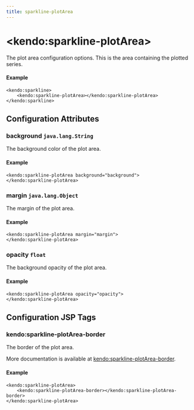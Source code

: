 ```yaml
---
title: sparkline-plotArea
---
```


# \<kendo:sparkline-plotArea\>

The plot area configuration options. This is the area containing the plotted series.

#### Example
    <kendo:sparkline>
        <kendo:sparkline-plotArea></kendo:sparkline-plotArea>
    </kendo:sparkline>

## Configuration Attributes

### background `java.lang.String`

The background color of the plot area.

#### Example
    <kendo:sparkline-plotArea background="background">
    </kendo:sparkline-plotArea>

### margin `java.lang.Object`

The margin of the plot area.

#### Example
    <kendo:sparkline-plotArea margin="margin">
    </kendo:sparkline-plotArea>

### opacity `float`

The background opacity of the plot area.

#### Example
    <kendo:sparkline-plotArea opacity="opacity">
    </kendo:sparkline-plotArea>


##  Configuration JSP Tags

### kendo:sparkline-plotArea-border

The border of the plot area.

More documentation is available at [kendo:sparkline-plotArea-border](/kendo-ui/api/wrappers/jsp/sparkline/plotarea-border).

#### Example

    <kendo:sparkline-plotArea>
        <kendo:sparkline-plotArea-border></kendo:sparkline-plotArea-border>
    </kendo:sparkline-plotArea>

